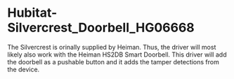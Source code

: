 # Hubitat-Silvercrest_Doorbell_HG06668
The Silvercrest is orinally supplied by Heiman. Thus, the driver will most likely also work with the Heiman HS2DB Smart Doorbell.
This driver will add the doorbell as a pushable button and it adds the tamper detections from the device.